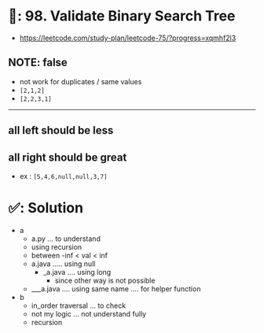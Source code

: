 # 📄: 98. Validate Binary Search Tree

- https://leetcode.com/study-plan/leetcode-75/?progress=xqmhf2l3

## NOTE: false

- not work for duplicates / same values
- `[2,1,2]`
- `[2,2,3,1]`

---

## all left should be less
## all right should be great

- ex : `[5,4,6,null,null,3,7]`

# ✅: Solution

- a
  - a.py ... to understand
  - using recursion
  - between -inf < val < inf
  - a.java ..... using null
    - _a.java .... using long
      - since other way is not possible
  - ___a.java .... using same name .... for helper function
- b
  - in_order traversal ... to check
  - not my logic ... not understand fully
  - recursion
